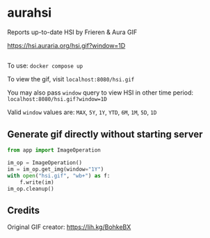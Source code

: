 # aurahsi
Reports up-to-date HSI by Frieren & Aura GIF

https://hsi.auraria.org/hsi.gif?window=1D

## 
To use: `docker compose up`

To view the gif, visit `localhost:8080/hsi.gif`

You may also pass `window` query to view HSI in other time period: `localhost:8080/hsi.gif?window=1D`

Valid `window` values are: `MAX`, `5Y`, `1Y`, `YTD`, `6M`, `1M`, `5D`, `1D`

## Generate gif directly without starting server
``` python
from app import ImageOperation

im_op = ImageOperation()
im = im_op.get_img(window="1Y")
with open("hsi.gif", "wb+") as f:
    f.write(im)
im_op.cleanup()
```

## Credits
Original GIF creator: https://lih.kg/BohkeBX